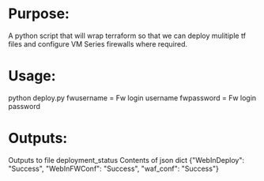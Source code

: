 
  # Purpose:
  A python script that will wrap terraform so that we can deploy mulitiple tf files and configure VM Series firewalls where     required.

  # Usage: 
  
  python deploy.py <fwusername> <fwpassword> 
  fwusername = Fw login username
  fwpassword = Fw login password
  

  # Outputs:
  Outputs to file deployment_status
  Contents of json dict
  {"WebInDeploy": "Success", "WebInFWConf": "Success", "waf_conf": "Success"}
